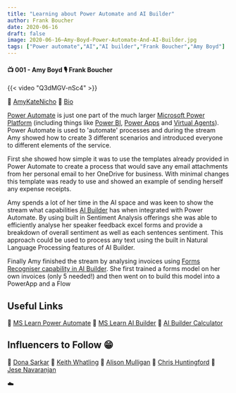```yaml
---
title: "Learning about Power Automate and AI Builder"
author: Frank Boucher
date: 2020-06-16
draft: false
image: 2020-06-16–Amy-Boyd-Power-Automate-And-AI-Builder.jpg
tags: ["Power automate","AI","AI builder","Frank Boucher","Amy Boyd"]
---
```


#### 📺 001 - Amy Boyd 🎙️ Frank Boucher

<!--more-->

{{< video "Q3dMGV-nSc4" >}}

🔗 [AmyKateNicho](https://twitter.com/AmyKateNicho)
🔗 [Bio](https://developer.microsoft.com/en-us/advocates/amy-boyd)

[Power Automate](https://cda.ms/1pT) is just one part of the much larger [Microsoft Power Platform](https://docs.microsoft.com/en-us/learn/paths/power-plat-fundamentals/) (including things like [Power BI](https://docs.microsoft.com/en-us/power-bi/), [Power Apps](https://docs.microsoft.com/en-us/learn/modules/introduction-power-apps/) and [Virtual Agents](https://docs.microsoft.com/en-us/power-platform-release-plan/2020wave2/power-virtual-agents/)). Power Automate is used to 'automate' processes and during the stream Amy showed how to create 3 different scenarios and introduced everyone to different elements of the service.

First she showed how simple it was to use the templates already provided in Power Automate to create a process that would save any email attachments from her personal email to her OneDrive for business. With minimal changes this template was ready to use and showed an example of sending herself any expense receipts.

Amy spends a lot of her time in the AI space and was keen to show the stream what capabilities [AI Builder](https://cda.ms/1pV) has when integrated with Power Automate. By using built in Sentiment Analysis offerings she was able to efficiently analyse her speaker feedback excel forms and provide a breakdown of overall sentiment as well as each sentences sentiment. This approach could be used to process any text using the built in Natural Language Processing features of AI Builder.

Finally Amy finished the stream by analysing invoices using [Forms Recogniser capability in AI Builder](https://flow.microsoft.com/en-us/blog/ai-builder-form-processing-now-lets-you-recognize-undetected-fields/). She first trained a forms model on her own invoices (only 5 needed!) and then went on to build this model into a PowerApp and a Flow

## Useful Links

🔗 [MS Learn Power Automate](https://cda.ms/1pY)
🔗 [MS Learn AI Builder](https://cda.ms/1pW)
🔗 [AI Builder Calculator](https://cda.ms/1pR)

## Influencers to Follow 😁 

🔗 [Dona Sarkar](https://twitter.com/donasarkar)
🔗 [Keith Whatling](https://twitter.com/KeithWhatling)
🔗 [Alison Mulligan](https://twitter.com/AMulligan365)
🔗 [Chris Huntingford](https://twitter.com/TATTOOEDCRMGUY)
🔗 [Jese Navaranjan](https://twitter.com/JeseNav2)

☁️